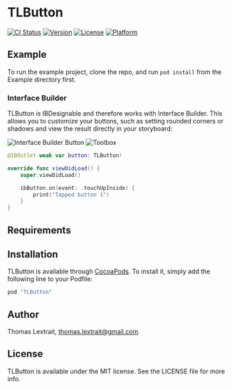 # TLButton

[![CI Status](http://img.shields.io/travis/tlextrait/TLButton.svg?style=flat)](https://travis-ci.org/tlextrait/TLButton)
[![Version](https://img.shields.io/cocoapods/v/TLButton.svg?style=flat)](http://cocoapods.org/pods/TLButton)
[![License](https://img.shields.io/cocoapods/l/TLButton.svg?style=flat)](http://cocoapods.org/pods/TLButton)
[![Platform](https://img.shields.io/cocoapods/p/TLButton.svg?style=flat)](http://cocoapods.org/pods/TLButton)

## Example

To run the example project, clone the repo, and run `pod install` from the Example directory first.

### Interface Builder

TLButton is IBDesignable and therefore works with Interface Builder. This allows you to customize your buttons, such as setting rounded corners or shadows and view the result directly in your storyboard:

![Interface Builder Button](https://cloud.githubusercontent.com/assets/1252930/20642839/2f632a96-b3e8-11e6-8f4a-c7db4f2e96ec.png)
![Toolbox](https://cloud.githubusercontent.com/assets/1252930/20642888/279e3c78-b3e9-11e6-8384-358ed0915852.png)

```swift
@IBOutlet weak var button: TLButton!

override func viewDidLoad() {
    super.viewDidLoad()

    ibButton.on(event: .touchUpInside) {
        print("Tapped button 1")
    }
}
```

## Requirements

## Installation

TLButton is available through [CocoaPods](http://cocoapods.org). To install
it, simply add the following line to your Podfile:

```ruby
pod "TLButton"
```

## Author

Thomas Lextrait, thomas.lextrait@gmail.com

## License

TLButton is available under the MIT license. See the LICENSE file for more info.

